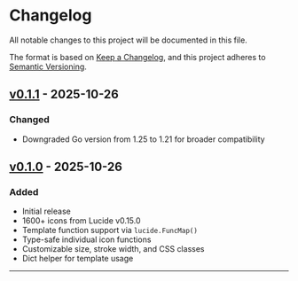 # Changelog

All notable changes to this project will be documented in this file.

The format is based on [Keep a Changelog](https://keepachangelog.com/en/1.0.0/),
and this project adheres to [Semantic Versioning](https://semver.org/spec/v2.0.0.html).

## [v0.1.1] - 2025-10-26
### Changed
- Downgraded Go version from 1.25 to 1.21 for broader compatibility

## [v0.1.0] - 2025-10-26
### Added
- Initial release
- 1600+ icons from Lucide v0.15.0
- Template function support via `lucide.FuncMap()`
- Type-safe individual icon functions
- Customizable size, stroke width, and CSS classes
- Dict helper for template usage

---

[v0.1.1]: https://github.com/kaugesaar/lucide-go/releases/tag/v0.1.1
[v0.1.0]: https://github.com/kaugesaar/lucide-go/releases/tag/v0.1.0
